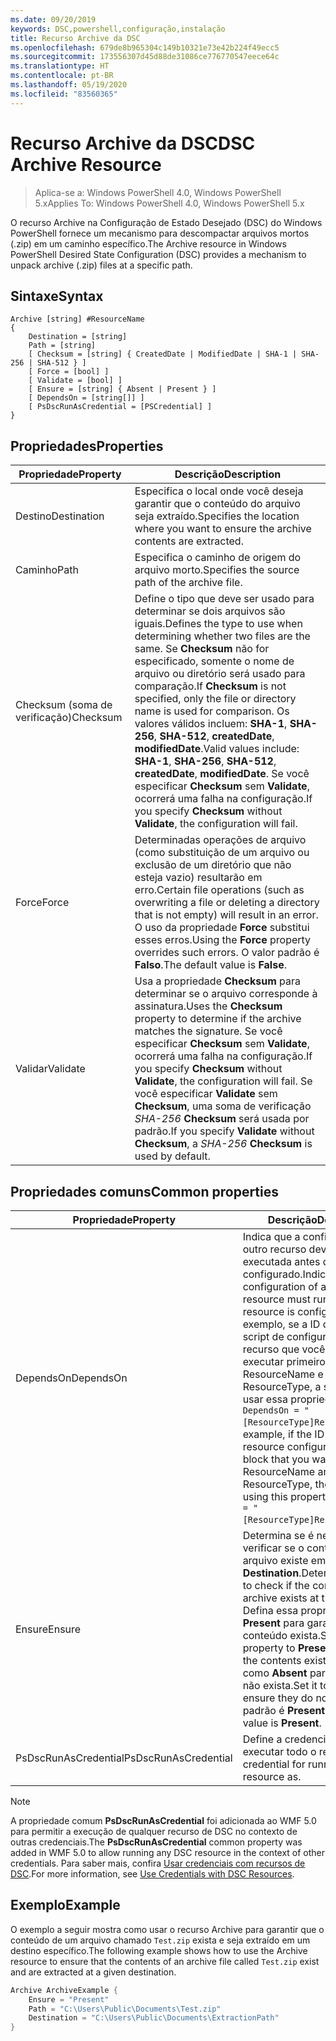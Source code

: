 ```yaml
---
ms.date: 09/20/2019
keywords: DSC,powershell,configuração,instalação
title: Recurso Archive da DSC
ms.openlocfilehash: 679de8b965304c149b10321e73e42b224f49ecc5
ms.sourcegitcommit: 173556307d45d88de31086ce776770547eece64c
ms.translationtype: HT
ms.contentlocale: pt-BR
ms.lasthandoff: 05/19/2020
ms.locfileid: "83560365"
---
```

# <a name="dsc-archive-resource"></a><span data-ttu-id="6c7c3-103">Recurso Archive da DSC</span><span class="sxs-lookup"><span data-stu-id="6c7c3-103">DSC Archive Resource</span></span>

> <span data-ttu-id="6c7c3-104">Aplica-se a: Windows PowerShell 4.0, Windows PowerShell 5.x</span><span class="sxs-lookup"><span data-stu-id="6c7c3-104">Applies To: Windows PowerShell 4.0, Windows PowerShell 5.x</span></span>

<span data-ttu-id="6c7c3-105">O recurso Archive na Configuração de Estado Desejado (DSC) do Windows PowerShell fornece um mecanismo para descompactar arquivos mortos (.zip) em um caminho específico.</span><span class="sxs-lookup"><span data-stu-id="6c7c3-105">The Archive resource in Windows PowerShell Desired State Configuration (DSC) provides a mechanism to unpack archive (.zip) files at a specific path.</span></span>

## <a name="syntax"></a><span data-ttu-id="6c7c3-106">Sintaxe</span><span class="sxs-lookup"><span data-stu-id="6c7c3-106">Syntax</span></span>

```Syntax
Archive [string] #ResourceName
{
    Destination = [string]
    Path = [string]
    [ Checksum = [string] { CreatedDate | ModifiedDate | SHA-1 | SHA-256 | SHA-512 } ]
    [ Force = [bool] ]
    [ Validate = [bool] ]
    [ Ensure = [string] { Absent | Present } ]
    [ DependsOn = [string[]] ]
    [ PsDscRunAsCredential = [PSCredential] ]
}
```

## <a name="properties"></a><span data-ttu-id="6c7c3-107">Propriedades</span><span class="sxs-lookup"><span data-stu-id="6c7c3-107">Properties</span></span>

|<span data-ttu-id="6c7c3-108">Propriedade</span><span class="sxs-lookup"><span data-stu-id="6c7c3-108">Property</span></span> |<span data-ttu-id="6c7c3-109">Descrição</span><span class="sxs-lookup"><span data-stu-id="6c7c3-109">Description</span></span> |
|---|---|
|<span data-ttu-id="6c7c3-110">Destino</span><span class="sxs-lookup"><span data-stu-id="6c7c3-110">Destination</span></span> |<span data-ttu-id="6c7c3-111">Especifica o local onde você deseja garantir que o conteúdo do arquivo seja extraído.</span><span class="sxs-lookup"><span data-stu-id="6c7c3-111">Specifies the location where you want to ensure the archive contents are extracted.</span></span> |
|<span data-ttu-id="6c7c3-112">Caminho</span><span class="sxs-lookup"><span data-stu-id="6c7c3-112">Path</span></span> |<span data-ttu-id="6c7c3-113">Especifica o caminho de origem do arquivo morto.</span><span class="sxs-lookup"><span data-stu-id="6c7c3-113">Specifies the source path of the archive file.</span></span> |
|<span data-ttu-id="6c7c3-114">Checksum (soma de verificação)</span><span class="sxs-lookup"><span data-stu-id="6c7c3-114">Checksum</span></span> |<span data-ttu-id="6c7c3-115">Define o tipo que deve ser usado para determinar se dois arquivos são iguais.</span><span class="sxs-lookup"><span data-stu-id="6c7c3-115">Defines the type to use when determining whether two files are the same.</span></span> <span data-ttu-id="6c7c3-116">Se **Checksum** não for especificado, somente o nome de arquivo ou diretório será usado para comparação.</span><span class="sxs-lookup"><span data-stu-id="6c7c3-116">If **Checksum** is not specified, only the file or directory name is used for comparison.</span></span> <span data-ttu-id="6c7c3-117">Os valores válidos incluem: **SHA-1**, **SHA-256**, **SHA-512**, **createdDate**, **modifiedDate**.</span><span class="sxs-lookup"><span data-stu-id="6c7c3-117">Valid values include: **SHA-1**, **SHA-256**, **SHA-512**, **createdDate**, **modifiedDate**.</span></span> <span data-ttu-id="6c7c3-118">Se você especificar **Checksum** sem **Validate**, ocorrerá uma falha na configuração.</span><span class="sxs-lookup"><span data-stu-id="6c7c3-118">If you specify **Checksum** without **Validate**, the configuration will fail.</span></span> |
|<span data-ttu-id="6c7c3-119">Force</span><span class="sxs-lookup"><span data-stu-id="6c7c3-119">Force</span></span> |<span data-ttu-id="6c7c3-120">Determinadas operações de arquivo (como substituição de um arquivo ou exclusão de um diretório que não esteja vazio) resultarão em erro.</span><span class="sxs-lookup"><span data-stu-id="6c7c3-120">Certain file operations (such as overwriting a file or deleting a directory that is not empty) will result in an error.</span></span> <span data-ttu-id="6c7c3-121">O uso da propriedade **Force** substitui esses erros.</span><span class="sxs-lookup"><span data-stu-id="6c7c3-121">Using the **Force** property overrides such errors.</span></span> <span data-ttu-id="6c7c3-122">O valor padrão é **Falso**.</span><span class="sxs-lookup"><span data-stu-id="6c7c3-122">The default value is **False**.</span></span> |
|<span data-ttu-id="6c7c3-123">Validar</span><span class="sxs-lookup"><span data-stu-id="6c7c3-123">Validate</span></span>| <span data-ttu-id="6c7c3-124">Usa a propriedade **Checksum** para determinar se o arquivo corresponde à assinatura.</span><span class="sxs-lookup"><span data-stu-id="6c7c3-124">Uses the **Checksum** property to determine if the archive matches the signature.</span></span> <span data-ttu-id="6c7c3-125">Se você especificar **Checksum** sem **Validate**, ocorrerá uma falha na configuração.</span><span class="sxs-lookup"><span data-stu-id="6c7c3-125">If you specify **Checksum** without **Validate**, the configuration will fail.</span></span> <span data-ttu-id="6c7c3-126">Se você especificar **Validate** sem **Checksum**, uma soma de verificação _SHA-256_ **Checksum** será usada por padrão.</span><span class="sxs-lookup"><span data-stu-id="6c7c3-126">If you specify **Validate** without **Checksum**, a _SHA-256_ **Checksum** is used by default.</span></span> |

## <a name="common-properties"></a><span data-ttu-id="6c7c3-127">Propriedades comuns</span><span class="sxs-lookup"><span data-stu-id="6c7c3-127">Common properties</span></span>

|<span data-ttu-id="6c7c3-128">Propriedade</span><span class="sxs-lookup"><span data-stu-id="6c7c3-128">Property</span></span> |<span data-ttu-id="6c7c3-129">Descrição</span><span class="sxs-lookup"><span data-stu-id="6c7c3-129">Description</span></span> |
|---|---|
|<span data-ttu-id="6c7c3-130">DependsOn</span><span class="sxs-lookup"><span data-stu-id="6c7c3-130">DependsOn</span></span> |<span data-ttu-id="6c7c3-131">Indica que a configuração de outro recurso deve ser executada antes de ele ser configurado.</span><span class="sxs-lookup"><span data-stu-id="6c7c3-131">Indicates that the configuration of another resource must run before this resource is configured.</span></span> <span data-ttu-id="6c7c3-132">Por exemplo, se a ID do bloco de script de configuração do recurso que você deseja executar primeiro for ResourceName e seu tipo for ResourceType, a sintaxe para usar essa propriedade será `DependsOn = "[ResourceType]ResourceName"`.</span><span class="sxs-lookup"><span data-stu-id="6c7c3-132">For example, if the ID of the resource configuration script block that you want to run first is ResourceName and its type is ResourceType, the syntax for using this property is `DependsOn = "[ResourceType]ResourceName"`.</span></span> |
|<span data-ttu-id="6c7c3-133">Ensure</span><span class="sxs-lookup"><span data-stu-id="6c7c3-133">Ensure</span></span> |<span data-ttu-id="6c7c3-134">Determina se é necessário verificar se o conteúdo do arquivo existe em **Destination**.</span><span class="sxs-lookup"><span data-stu-id="6c7c3-134">Determines whether to check if the content of the archive exists at the **Destination**.</span></span> <span data-ttu-id="6c7c3-135">Defina essa propriedade como **Present** para garantir que o conteúdo exista.</span><span class="sxs-lookup"><span data-stu-id="6c7c3-135">Set this property to **Present** to ensure the contents exist.</span></span> <span data-ttu-id="6c7c3-136">Defina-a como **Absent** para garantir que não exista.</span><span class="sxs-lookup"><span data-stu-id="6c7c3-136">Set it to **Absent** to ensure they do not exist.</span></span> <span data-ttu-id="6c7c3-137">O valor padrão é **Present**.</span><span class="sxs-lookup"><span data-stu-id="6c7c3-137">The default value is **Present**.</span></span> |
|<span data-ttu-id="6c7c3-138">PsDscRunAsCredential</span><span class="sxs-lookup"><span data-stu-id="6c7c3-138">PsDscRunAsCredential</span></span> |<span data-ttu-id="6c7c3-139">Define a credencial para executar todo o recurso.</span><span class="sxs-lookup"><span data-stu-id="6c7c3-139">Sets the credential for running the entire resource as.</span></span> |

> [!NOTE]
> <span data-ttu-id="6c7c3-140">A propriedade comum **PsDscRunAsCredential** foi adicionada ao WMF 5.0 para permitir a execução de qualquer recurso de DSC no contexto de outras credenciais.</span><span class="sxs-lookup"><span data-stu-id="6c7c3-140">The **PsDscRunAsCredential** common property was added in WMF 5.0 to allow running any DSC resource in the context of other credentials.</span></span> <span data-ttu-id="6c7c3-141">Para saber mais, confira [Usar credenciais com recursos de DSC](../../../configurations/runasuser.md).</span><span class="sxs-lookup"><span data-stu-id="6c7c3-141">For more information, see [Use Credentials with DSC Resources](../../../configurations/runasuser.md).</span></span>

## <a name="example"></a><span data-ttu-id="6c7c3-142">Exemplo</span><span class="sxs-lookup"><span data-stu-id="6c7c3-142">Example</span></span>

<span data-ttu-id="6c7c3-143">O exemplo a seguir mostra como usar o recurso Archive para garantir que o conteúdo de um arquivo chamado `Test.zip` exista e seja extraído em um destino específico.</span><span class="sxs-lookup"><span data-stu-id="6c7c3-143">The following example shows how to use the Archive resource to ensure that the contents of an archive file called `Test.zip` exist and are extracted at a given destination.</span></span>

```powershell
Archive ArchiveExample {
    Ensure = "Present"
    Path = "C:\Users\Public\Documents\Test.zip"
    Destination = "C:\Users\Public\Documents\ExtractionPath"
}
```
